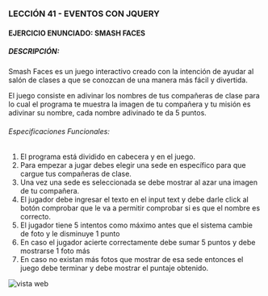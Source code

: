 ### LECCIÓN 41 - EVENTOS CON JQUERY
#### EJERCICIO ENUNCIADO: SMASH FACES
##### DESCRIPCIÓN:

Smash Faces es un juego interactivo creado con la intención de ayudar al salón de clases a que se conozcan de una manera más fácil y divertida.

El juego consiste en adivinar los nombres de tus compañeras de clase para lo cual el programa te muestra la imagen de tu compañera y tu misión es adivinar su nombre, cada nombre adivinado te da 5 puntos.

###### Especificaciones Funcionales:
1. El programa está dividido en cabecera y en el juego.
2. Para empezar a jugar debes elegir una sede en específico para que cargue tus compañeras de clase.
3. Una vez una sede es seleccionada se debe mostrar al azar una imagen de tu compañera.
4. El jugador debe ingresar el texto en el input text y debe darle click al botón comprobar que le va a permitir comprobar si es que el nombre es correcto.
5. El jugador tiene 5 intentos como máximo antes que el sistema cambie de foto y le disminuye 1 punto
6. En caso el jugador acierte correctamente debe sumar 5 puntos y debe mostrarse 1 foto más
7. En caso no existan más fotos que mostrar de esa sede entonces el juego debe terminar y debe mostrar el puntaje obtenido.

![vista web](https://image.prntscr.com/image/1dFLMD7nQom3EUwYA1nW9w.png)
